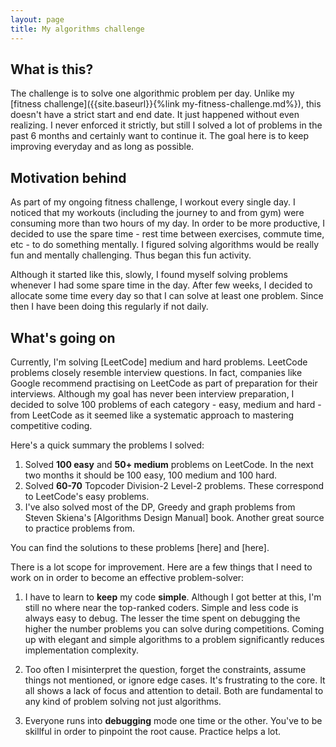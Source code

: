 ```yaml
---
layout: page
title: My algorithms challenge
---
```


## What is this?
The challenge is to solve one algorithmic problem per day.
Unlike my [fitness challenge]({{site.baseurl}}{%link my-fitness-challenge.md%}),
this doesn't have a strict start and end date. It just happened without even
realizing. I never enforced it strictly, but still I solved a lot of
problems in the past 6 months and certainly want to continue it. The goal here
is to keep improving everyday and as long as possible.

## Motivation behind

As part of my ongoing fitness challenge, I workout every single day. I noticed
that my workouts (including the journey to and from gym) were consuming more than
two hours of my day. In order to be more productive, I decided to use the spare
time - rest time between exercises, commute time, etc - to do something mentally. 
I figured solving algorithms would be really fun and mentally challenging. Thus
began this fun activity.

Although it started like this, slowly, I found myself solving problems whenever
I had some spare time in the day. After few weeks, I decided to allocate some time
every day so that I can solve at least one problem. Since then I have been doing
this regularly if not daily.

## What's going on

Currently, I'm solving [LeetCode] medium and hard problems. LeetCode problems
closely resemble interview questions. In fact, companies like Google recommend
practising on LeetCode as part of preparation for their interviews. Although my
goal has never been interview preparation, I decided to solve 100 problems of
each category - easy, medium and hard - from LeetCode as it seemed like a
systematic approach to mastering competitive coding.

Here's a quick summary the problems I solved:
1. Solved __100 easy__ and __50+ medium__ problems on LeetCode. In the next two
months it should be 100 easy, 100 medium and 100 hard.
2. Solved __60-70__ Topcoder Division-2 Level-2 problems. These correspond to
LeetCode's easy problems.
3. I've also solved most of the DP, Greedy and graph problems from Steven Skiena's
[Algorithms Design Manual] book. Another great source to practice problems from.

You can find the solutions to these problems [here] and [here].

There is a lot scope for improvement. Here are a few
things that I need to work on in order to become an effective problem-solver:
1. I have to learn to __keep__ my code __simple__. Although I got better at this,
I'm still no where near the top-ranked coders. Simple and less code is always
easy to debug. The lesser the time spent on debugging the higher the
number problems you can solve during competitions. Coming up with elegant and 
simple algorithms to a problem significantly reduces implementation complexity.

2. Too often I misinterpret the question, forget the constraints, assume things
not mentioned, or ignore edge cases. It's frustrating to the core. It all shows a
lack of focus and attention to detail. Both are fundamental to any kind of
problem solving not just algorithms.

3. Everyone runs into __debugging__ mode one time or the other. You've to be
skillful in order to pinpoint the root cause. Practice helps a lot.
